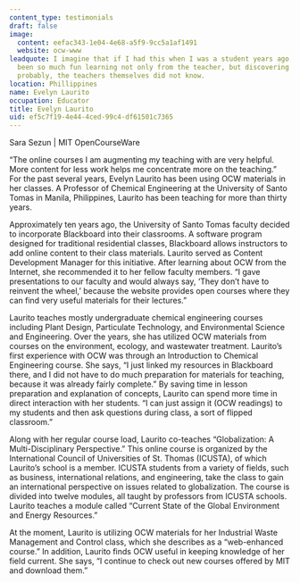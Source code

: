 ```yaml
---
content_type: testimonials
draft: false
image:
  content: eefac343-1e04-4e68-a5f9-9cc5a1af1491
  website: ocw-www
leadquote: I imagine that if I had this when I was a student years ago, it would have
  been so much fun learning not only from the teacher, but discovering more which,
  probably, the teachers themselves did not know.
location: Phillippines
name: Evelyn Laurito
occupation: Educator
title: Evelyn Laurito
uid: ef5c7f19-4e44-4ced-99c4-df61501c7365
---
```

Sara Sezun | MIT OpenCourseWare

“The online courses I am augmenting my teaching with are very helpful. More content for less work helps me concentrate more on the teaching.” For the past several years, Evelyn Laurito has been using OCW materials in her classes. A Professor of Chemical Engineering at the University of Santo Tomas in Manila, Philippines, Laurito has been teaching for more than thirty years.

Approximately ten years ago, the University of Santo Tomas faculty decided to incorporate Blackboard into their classrooms. A software program designed for traditional residential classes, Blackboard allows instructors to add online content to their class materials. Laurito served as Content Development Manager for this initiative. After learning about OCW from the Internet, she recommended it to her fellow faculty members. “I gave presentations to our faculty and would always say, ‘They don’t have to reinvent the wheel,’ because the website provides open courses where they can find very useful materials for their lectures.”

Laurito teaches mostly undergraduate chemical engineering courses including Plant Design, Particulate Technology, and Environmental Science and Engineering. Over the years, she has utilized OCW materials from courses on the environment, ecology, and wastewater treatment. Laurito’s first experience with OCW was through an Introduction to Chemical Engineering course. She says, “I just linked my resources in Blackboard there, and I did not have to do much preparation for materials for teaching, because it was already fairly complete.” By saving time in lesson preparation and explanation of concepts, Laurito can spend more time in direct interaction with her students. “I can just assign it (OCW readings) to my students and then ask questions during class, a sort of flipped classroom.”

Along with her regular course load, Laurito co-teaches “Globalization: A Multi-Disciplinary Perspective.” This online course is organized by the International Council of Universities of St. Thomas (ICUSTA), of which Laurito’s school is a member. ICUSTA students from a variety of fields, such as business, international relations, and engineering, take the class to gain an international perspective on issues related to globalization. The course is divided into twelve modules, all taught by professors from ICUSTA schools. Laurito teaches a module called “Current State of the Global Environment and Energy Resources.”

At the moment, Laurito is utilizing OCW materials for her Industrial Waste Management and Control class, which she describes as a “web-enhanced course.” In addition, Laurito finds OCW useful in keeping knowledge of her field current. She says, “I continue to check out new courses offered by MIT and download them.”